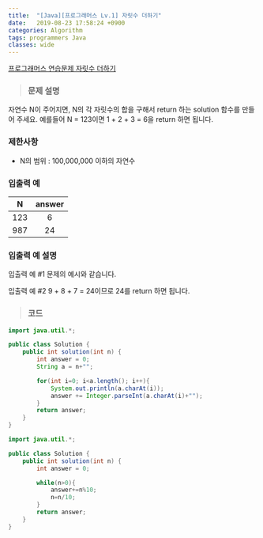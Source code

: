 ```yaml
---
title:  "[Java][프로그래머스 Lv.1] 자릿수 더하기"
date:   2019-08-23 17:58:24 +0900
categories: Algorithm
tags: programmers Java
classes: wide
---  
```


[프로그래머스 연습문제 자릿수 더하기](https://programmers.co.kr/learn/courses/30/lessons/12931)   

> ### 문제 설명  

자연수 N이 주어지면, N의 각 자릿수의 합을 구해서 return 하는 solution 함수를 만들어 주세요.
예를들어 N = 123이면 1 + 2 + 3 = 6을 return 하면 됩니다.  

### 제한사항  

- N의 범위 : 100,000,000 이하의 자연수

### 입출력 예  

|  N  	| answer 	|
|:---:	|:------:	|
| 123 	|    6   	|
| 987 	| 24     	|  

### 입출력 예 설명  

입출력 예 #1
문제의 예시와 같습니다.

입출력 예 #2
9 + 8 + 7 = 24이므로 24를 return 하면 됩니다.

>### 코드

```java
import java.util.*;

public class Solution {
    public int solution(int n) {
        int answer = 0;
        String a = n+"";

        for(int i=0; i<a.length(); i++){
            System.out.println(a.charAt(i));
            answer += Integer.parseInt(a.charAt(i)+"");
        }
        return answer;
    }
}
```  

```java
import java.util.*;

public class Solution {
    public int solution(int n) {
        int answer = 0;

        while(n>0){
            answer+=n%10;
            n=n/10;
        }
        return answer;
    }
}
 ```
